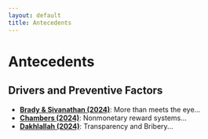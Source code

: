 ```yaml
---
layout: default
title: Antecedents
---
```


# Antecedents

## Drivers and Preventive Factors
- **[Brady & Sivanathan (2024)](#brady2024)**: More than meets the eye...
- **[Chambers (2024)](#chambers2024)**: Nonmonetary reward systems...
- **[Dakhlallah (2024)](#dakhlallah2024)**: Transparency and Bribery...
